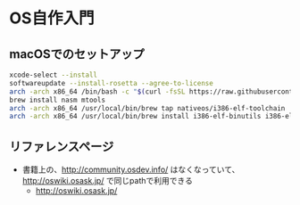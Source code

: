 OS自作入門
===

## macOSでのセットアップ

```bash
xcode-select --install
softwareupdate --install-rosetta --agree-to-license
arch -arch x86_64 /bin/bash -c "$(curl -fsSL https://raw.githubusercontent.com/Homebrew/install/HEAD/install.sh)"
brew install nasm mtools
arch -arch x86_64 /usr/local/bin/brew tap nativeos/i386-elf-toolchain
arch -arch x86_64 /usr/local/bin/brew install i386-elf-binutils i386-elf-gcc
```

## リファレンスページ
* 書籍上の、http://community.osdev.info/  はなくなっていて、http://oswiki.osask.jp/ で同じpathで利用できる
	* http://oswiki.osask.jp/
